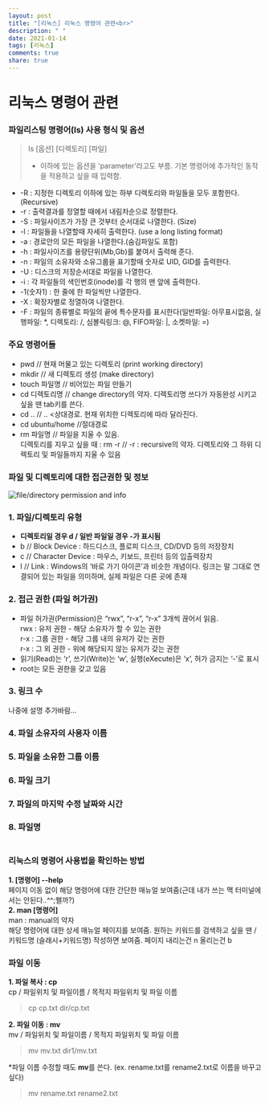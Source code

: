 ```yaml
---
layout: post
title: "[리눅스] 리눅스 명령어 관련<br>"
description: " "
date: 2021-01-14
tags: [리눅스]
comments: true
share: true
---
```



# 리눅스 명령어 관련<br>


### 파일리스팅 명령어(ls) 사용 형식 및 옵션

>ls [옵션] [디렉토리] [파일]<br>
>- 이하에 있는 옵션을 'parameter'라고도 부름. 기본 명령어에 추가적인 동작을 적용하고 싶을 때 입력함.

- -R : 지정한 디렉토리 이하에 있는 하부 디렉토리와 파일들을 모두 포함한다. (Recursive)
- -r : 출력결과를 정열할 때에서 내림차순으로 정렬한다. 
- -S : 파일사이즈가 가장 큰 것부터 순서대로 나열한다. (Size)
- -l : 파일들을 나열할때 자세히 출력한다. (use a long listing format)
- -a : 경로안의 모든 파일을 나열한다.(숨김파일도 포함)
- -h : 파일사이즈를 용량단위(Mb,Gb)를 붙여서 출력해 준다.
- -n : 파일의 소유자와 소유그룹을 표기할때 숫자로 UID, GID를 출력한다.
- -U : 디스크의 저장순서대로 파일을 나열한다.
- -i : 각 파일들의 색인번호(inode)를 각 행의 맨 앞에 출력한다.
- -1(숫자1) : 한 줄에 한 파일씩만 나열한다.
- -X : 확장자별로 정열하여 나열한다.
- -F : 파일의 종류별로 파일의 끝에 특수문자를 표시한다(일반파일: 아무표시없음, 실행파일: *, 디렉토리: /, 심볼릭링크: @, FIFO파일: |, 소켓파일: =) <br>

### 주요 명령어들
- pwd // 현재 머물고 있는 디렉토리 (print working directory)<br>
- mkdir // 새 디렉토리 생성 (make directory) <br>
- touch 파일명 // 비어있는 파일 만들기 <br>
- cd 디렉토리명 // change directory의 약자. 디렉토리명 쓰다가 자동완성 시키고 싶을 땐 tab키를 쓴다.
- cd .. // .. <상대경로. 현재 위치한 디렉토리에 따라 달라진다.
- cd ubuntu/home //절대경로 
- rm 파일명 // 파일을 지울 수 있음.<br>
디렉토리를 지우고 싶을 때 : rm -r // -r : recursive의 약자. 디렉토리와 그 하위 디렉토리 및 파일들까지 지울 수 있음

### 파일 및 디렉토리에 대한 접근권한 및 정보
![file/directory permission and info](https://goo.gl/YoDM73)

### 1. 파일/디렉토리 유형
- **디렉토리일 경우 d / 일반 파일일 경우 -가 표시됨**
- b // Block Device : 하드디스크, 플로피 디스크, CD/DVD 등의 저장장치
- c // Character Device : 마우스, 키보드, 프린터 등의 입출력장치
- l // Link : Windows의 ‘바로 가기 아이콘’과 비슷한 개념이다. 링크는 말 그대로 연결되어 있는 파일을 의미하며, 실제 파일은 다른 곳에 존재

### 2. 접근 권한 (파일 허가권)
- 파일 허가권(Permission)은 “rwx”, “r-x”, “r-x” 3개씩 끊어서 읽음.<br>
rwx : 유저 권한 -  해당 소유자가 할 수 있는 권한<br>
r-x : 그룹 권한 - 해당 그룹 내의 유저가 갖는 권한<br>
r-x : 그 외 권한 - 위에 해당되지 않는 유저가 갖는 권한
- 읽기(Read)는 ‘r’, 쓰기(Write)는 ‘w’, 실행(eXecute)은 ‘x’, 허가 금지는 ‘-’로 표시
- root는 모든 권한을 갖고 있음

### 3. 링크 수
나중에 설명 추가바람...
### 4. 파일 소유자의 사용자 이름
### 5. 파일을 소유한 그룹 이름
### 6. 파일 크기
### 7. 파일의 마지막 수정 날짜와 시간
### 8. 파일명<br><br>

### 리눅스의 명령어 사용법을 확인하는 방법
**1. [명령어] --help**<br>
페이지 이동 없이 해당 명령어에 대한 간단한 매뉴얼 보여줌(근데 내가 쓰는 맥 터미널에서는 안된다..^^;왤까?)<br>
**2. man [명령어]** <br>
man : manual의 약자<br>
해당 명령어에 대한 상세 매뉴얼 페이지를 보여줌. 원하는 키워드를 검색하고 싶을 땐 /키워드명 (슬래시+키워드명) 작성하면 보여줌. 페이지 내리는건 n 올리는건 b

### 파일 이동
**1. 파일 복사 : cp**<br>
cp / 파일위치 및 파일이름 / 목적지 파일위치 및 파일 이름<br>
>cp cp.txt dir/cp.txt

**2. 파일 이동 : mv**<br>
mv / 파일위치 및 파일이름 / 목적지 파일위치 및 파일 이름<br>
>mv mv.txt dir1/mv.txt

*파일 이름 수정할 때도 **mv**를 쓴다. (ex. rename.txt를 rename2.txt로 이름을 바꾸고 싶다)<br>
>mv rename.txt rename2.txt